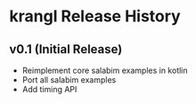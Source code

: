 krangl Release History
======================

v0.1 (Initial Release)
----------------------

* Reimplement core salabim examples in kotlin
* Port all salabim examples
* Add timing API
